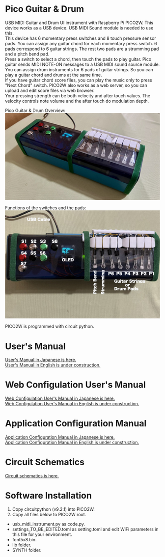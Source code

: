 # Pico Guitar & Drum
USB MIDI Guitar and Drum UI instrument with Raspberry Pi PICO2W.  This device works as a USB device.  USB MIDI Sound module is needed to use this.  
This device has 6 momentary press switches and 8 touch pressure sensor pads.  You can assign any guitar chord for each momentary press switch.  6 pads correspond to 6 guitar strings.  The rest two pads are a strumming pad and a pitch bend pad.  
Press a switch to select a chord, then touch the pads to play guitar.  Pico guitar sends MIDI NOTE-ON messages to a USB MIDI sound source module.  
You can assign drum instruments for 6 pads of guitar strings.  So you can play a guitar chord and drums at the same time.  
If you have guitar chord score files, you can play the music only to press "Next Chord" switch.  PICO2W also works as a web server, so you can upload and edit score files via web browser.  
Your pressing strength can be both velocity and after touch values.  The velocity controls note volume and the after touch do modulation depth.   

Pico Guitar & Drum Overview:  
![picogd_overview2](https://github.com/ohira-s/PicoGuitarDrum2Web/blob/master/Docs/picogd_overview2.jpg)  

Functions of the switches and the pads:  
![picogd_overview2](https://github.com/ohira-s/PicoGuitarDrum2Web/blob/master/Docs/picogd_labels.jpg)  

PICO2W is programmed with circuit python.  

# User's Manual
[User's Manual in Japanese is here.](https://github.com/ohira-s/PicoGuitarDrum2Web/blob/master/Docs/UsersManual.md)  
[User's Manual in English is under construction.]()  

# Web Configulation User's Manual
[Web Configulation User's Manual in Japanese is here.](https://github.com/ohira-s/PicoGuitarDrum2Web/blob/master/Docs/WebConfigManual.md)  
[Web Configulation User's Manual in English is under construction.](https://github.com/ohira-s/PicoGuitarDrum2Web/blob/master/Docs/WebConfigManual_Eng.md)  

# Application Configuration Manual
[Application Configuration Manual in Japanese is here.](https://github.com/ohira-s/PicoGuitarDrum2Web/blob/master/Docs/ConfigManual.md)  
[Application Configuration Manual in English is under construction.](https://github.com/ohira-s/PicoGuitarDrum2Web/blob/master/Docs/ConfigManual_Eng.md)  

# Circuit Schematics
[Circuit schematics is here.](https://github.com/ohira-s/PicoGuitarDrum2Web/blob/master/Docs/PICO_Guitar_Circuit.pdf)

# Software Installation
1) Copy circuitpython (v9.2.1) into PICO2W.
2) Copy all files below to PICO2W root.
- usb_midi_instrument.py as code.py.
- settings_TO_BE_EDITED.toml as setting.toml and edit WiFi parameters in this file for your environment.
- font5x8.bin.
- lib folder.
- SYNTH folder.
